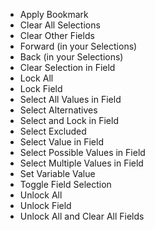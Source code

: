 
- Apply Bookmark
- Clear All Selections
- Clear Other Fields
- Forward (in your Selections)
- Back (in your Selections)
- Clear Selection in Field
- Lock All
- Lock Field
- Select All Values in Field
- Select Alternatives
- Select and Lock in Field
- Select Excluded
- Select Value in Field
- Select Possible Values in Field
- Select Multiple Values in Field
- Set Variable Value
- Toggle Field Selection
- Unlock All
- Unlock Field
- Unlock All and Clear All Fields
